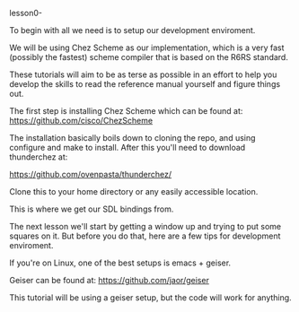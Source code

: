 lesson0-

To begin with all we need is to setup our development enviroment.

We will be using Chez Scheme as our implementation, which is a very fast (possibly the fastest) scheme compiler that is based on the R6RS standard.

These tutorials will aim to be as terse as possible in an effort to help you develop the skills to read the reference manual yourself and figure things out.

The first step is installing Chez Scheme which can be found at:
https://github.com/cisco/ChezScheme

The installation basically boils down to cloning the repo,
and using configure and make to install.  After this you'll need to download thunderchez at:

https://github.com/ovenpasta/thunderchez/

Clone this to your home directory or any easily accessible location.

This is where we get our SDL bindings from.

The next lesson we'll start by getting a window up and trying to put some squares on it.  But before you do that, here are a few tips for development enviroment.

If you're on Linux, one of the best setups is emacs + geiser.

Geiser can be found at:
https://github.com/jaor/geiser

This tutorial will be using a geiser setup, but the code will work for anything.


